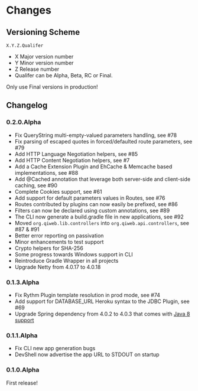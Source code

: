 # Changes

## Versioning Scheme

    X.Y.Z.Qualifer

- X Major version number
- Y Minor version number
- Z Release number
- Qualifer can be Alpha, Beta, RC or Final.

Only use Final versions in production!


## Changelog


### 0.2.0.Alpha

- Fix QueryString multi-empty-valued parameters handling, see #78
- Fix parsing of escaped quotes in forced/defaulted route parameters, see #79
- Add HTTP Language Negotiation helpers, see #85
- Add HTTP Content Negotiation helpers, see #7
- Add a Cache Extension Plugin and EhCache & Memcache based implementations, see #88
- Add @Cached annotation that leverage both server-side and client-side caching, see #90
- Complete Cookies support, see #61
- Add support for default parameters values in Routes, see #76
- Routes contributed by plugins can now easily be prefixed, see #86
- Filters can now be declared using custom annotations, see #89
- The CLI now generate a build.gradle file in new applications, see #92
- Moved `org.qiweb.lib.controllers` into `org.qiweb.api.controllers`, see #87 & #91
- Better error reporting on passivation
- Minor enhancements to test support
- Crypto helpers for SHA-256
- Some progress towards Windows support in CLI
- Reintroduce Gradle Wrapper in all projects
- Upgrade Netty from 4.0.17 to 4.0.18


### 0.1.3.Alpha

- Fix Rythm Plugin template resolution in prod mode, see #74
- Add support for DATABASE_URL Heroku syntax to the JDBC Plugin, see #69
- Upgrade Spring dependency from 4.0.2 to 4.0.3 that comes with [Java 8 support](http://spring.io/blog/2014/03/27/spring-framework-4-0-3-released-with-java-8-support-now-production-ready)


### 0.1.1.Alpha

- Fix CLI new app generation bugs
- DevShell now advertise the app URL to STDOUT on startup


### 0.1.0.Alpha

First release!

